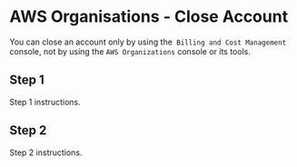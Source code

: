# AWS Organisations - Close Account

You can close an account only by using the` Billing and Cost Management` console, not by using the `AWS Organizations` console or its tools.

## Step 1

Step 1 instructions.

## Step 2

Step 2 instructions.
